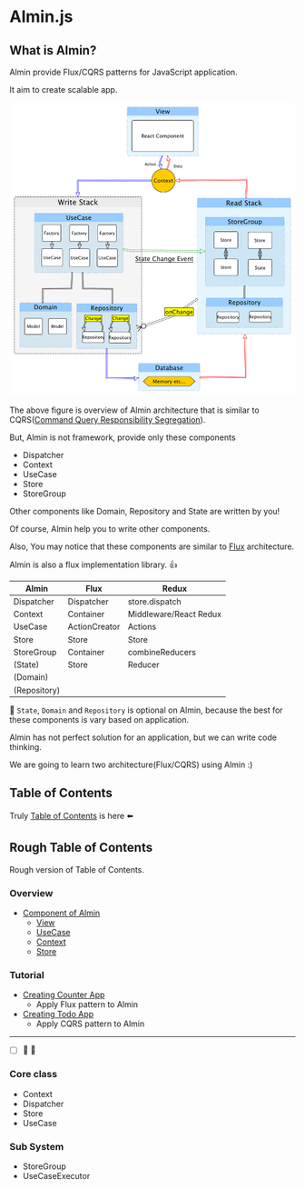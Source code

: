 # Almin.js

## What is Almin?

Almin provide Flux/CQRS patterns for JavaScript application.

It aim to create scalable app.

![Overview of almin-architecture](./resources/almin-architecture.png)

The above figure is overview of Almin architecture that is similar to CQRS([Command Query Responsibility Segregation](http://martinfowler.com/bliki/CQRS.html "Command Query Responsibility Segregation")).

But, Almin is not framework, provide only these components

- Dispatcher
- Context
- UseCase
- Store
- StoreGroup

Other components like Domain, Repository and State are written by you!

Of course, Almin help you to write other components.

Also, You may notice that these components are similar to [Flux](https://github.com/facebook/flux "Flux") architecture.

Almin is also a flux implementation library. :thumbsup:

| Almin      | Flux          | Redux                  |
|------------|---------------|------------------------|
| Dispatcher | Dispatcher    | store.dispatch         |
| Context    | Container     | Middleware/React Redux |
| UseCase    | ActionCreator | Actions                |
| Store      | Store         | Store                  |
| StoreGroup | Container     | combineReducers        |
| (State)    | Store         | Reducer                |
| (Domain)   |               |                        |
|(Repository)|               |                        |

:memo: `State`, `Domain` and `Repository` is optional on Almin,
because the best for these components is vary based on application.

Almin has not perfect solution for an application, but we can write code thinking.

We are going to learn two architecture(Flux/CQRS) using Almin :)

## Table of Contents

Truly [Table of Contents](../SUMMARY.md) is here :arrow_left:

## Rough Table of Contents

Rough version of Table of Contents.

### Overview

- [Component of Almin](./abstract/README.md)
    - [View](./abstract/README.md#View)
    - [UseCase](./abstract/README.md#UseCase)
    - [Context](./abstract/README.md#Context)
    - [Store](./abstract/README.md#Store)

### Tutorial

- [Creating Counter App](./counter/)
    - Apply Flux pattern to Almin
- [Creating Todo App](./todomv/)
    - Apply CQRS pattern to Almin


-----

- [ ] :construction: :construction:

### Core class

- Context
- Dispatcher
- Store
- UseCase

### Sub System

- StoreGroup
- UseCaseExecutor
